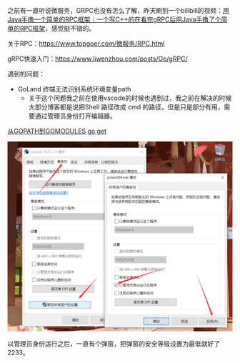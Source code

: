之前有一直听说微服务，GRPC也没有怎么了解，昨天刷到一个bilibili的视频：[用Java手撸一个简单的RPC框架｜一个写C++的在看完gRPC后用Java手撸了个简单的RPC框架](https://www.bilibili.com/video/BV1ZF411575U)，感觉挺不错的。

关于RPC：https://www.topgoer.com/微服务/RPC.html

gRPC快速入门：https://www.liwenzhou.com/posts/Go/gRPC/

遇到的问题：

- GoLand 终端无法识别系统环境变量path
  - 关于这个问题我之前在使用vscode的时候也遇到过，我之前在解决的时候大部分博客都是说把Shell 路径改成 cmd 的路径，但是只是部分有用，需要通过管理员身份打开编辑器。
  
[从GOPATH到GOMODULES](https://juejin.cn/post/7052887388707618829)
[go get](https://xueqing.github.io/translation/go-doc/command/get/)

![](20220601212403.png)

以管理员身份运行之后，一直有个弹窗，把弹窗的安全等级设置为最低就好了2233。
